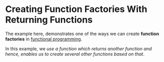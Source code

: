 # Creating Function Factories With Returning Functions

The example here, demonstrates one of the ways we can create **function factories** in [functional programming](https://en.wikipedia.org/wiki/Functional_programming).

In this example, we _use a function which returns another function and hence, enables us to create several other functions based on that_.

